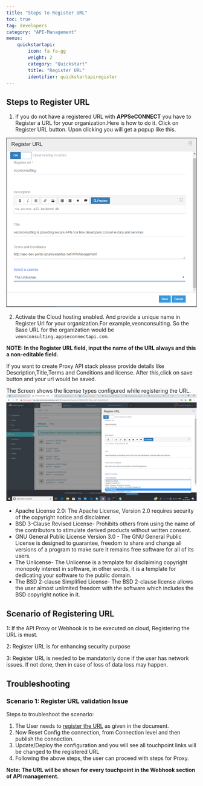 ```yaml
---
title: "Steps to Register URL"
toc: true
tag: developers
category: "API-Management"
menus: 
    quickstartapi: 
        icon: fa fa-gg
        weight: 2
        category: "Quickstart"
        title: "Register URL" 
        identifier: quickstartapiregister
---
```


## Steps to Register URL

1. If you do not have a registered URL with **APPSeCONNECT** you have to Register a URL for your organization.Here is how to do it.
  Click on Register URL button. Upon clicking you will get a  popup like this.

![Register Url Org](/staticfiles/api-management/media/register-url-org.png)

2. Activate the Cloud hosting enabled. And provide a unique name in Register Url for your organization.For example,veonconsulting.
  So the Base URL for the organization would be `veonconsulting.appseconnectapi.com`.

**NOTE: In the Register URL field, input the name of the URL always and this a non-editable field.**
  
  If you want to create Proxy API stack please provide details like Description,Title,Terms and Conditions and license.
  After this,click on save button and your url would be saved.

 The Screen shows the license types configured while registering the URL.  
![register-url-org1](/staticfiles/api-management/media/register-url-org1.png)

* Apache License 2.0: The Apache License, Version 2.0 requires security of the copyright notice and disclaimer.
* BSD 3-Clause Revised License- Prohibits others from using the name of the contributors to stimulate derived products without written consent.
* GNU General Public License Version 3.0 - The GNU General Public License is designed to guarantee, freedom to share and change all versions of a program to make sure it remains free software for all of its users. 
* The Unlicense- The Unlicense is a template for disclaiming copyright monopoly interest in software, in other words, it is a template for dedicating your software to the public domain.
* The BSD 2-clause Simplified License- The BSD 2-clause license allows the user almost unlimited freedom with the software which includes the BSD copyright notice in it.

## Scenario of Registering URL 

1: If the API Proxy or Webhook is to be executed on cloud, Registering the URL is must.

2: Register URL is for enhancing security purpose

3: Register URL is needed to be mandatorily done if the user has network issues. If not done, then in case of loss of data loss may happen.

## Troubleshooting

### Scenario 1: Register URL validation Issue

Steps to troubleshoot the scenario:

1. The User needs to [register the URL](/api-management/Steps-to-register-url/) as given in the document. 
2. Now Reset Config the connection, from Connection level and then publish the connection. 
3. Update/Deploy the configuration and you will see all touchpoint links will be changed to the registered URL
4. Following the above steps, the user can proceed with steps for Proxy. 

**Note: The URL will be shown for every touchpoint in the Webhook section of API management.**
